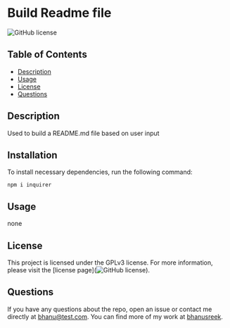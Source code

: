 # Build Readme file
  ![GitHub license](https://img.shields.io/badge/License-GPLv3-blue.svg)

  ## Table of Contents
- [Description](#description)
- [Usage](#usage)
- [License](#license)
- [Questions](#questions)


## Description
Used to build a README.md file based on user input

## Installation
To install necessary dependencies, run the following command:
```
npm i inquirer
```


## Usage
none






## License

This project is licensed under the GPLv3 license. For more information, please visit the [license page](![GitHub license](https://img.shields.io/badge/License-GPLv3-blue.svg)).



## Questions
If you have any questions about the repo, open an issue or contact me directly at bhanu@test.com. You can find more of my work at [bhanusreek](https://github.com/bhanusreek).


